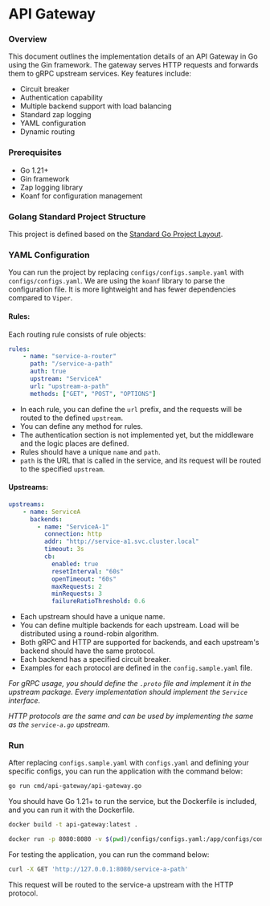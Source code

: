 # API Gateway
### Overview

This document outlines the implementation details of an API Gateway in Go using the Gin framework. The gateway serves HTTP requests and forwards them to gRPC upstream services. Key features include:

* Circuit breaker
* Authentication capability
* Multiple backend support with load balancing
* Standard zap logging
* YAML configuration
* Dynamic routing

### Prerequisites
* Go 1.21+
* Gin framework
* Zap logging library
* Koanf for configuration management

### Golang Standard Project Structure
This project is defined based on the [Standard Go Project Layout](https://github.com/golang-standards/project-layout).

### YAML Configuration
You can run the project by replacing `configs/configs.sample.yaml` with `configs/configs.yaml`. We are using the `koanf` library to parse the configuration file. It is more lightweight and has fewer dependencies compared to `Viper`.

#### Rules:
Each routing rule consists of rule objects:

```yaml
rules:
    - name: "service-a-router"
      path: "/service-a-path"
      auth: true
      upstream: "ServiceA"
      url: "upstream-a-path"
      methods: ["GET", "POST", "OPTIONS"]
```

- In each rule, you can define the `url` prefix, and the requests will be routed to the defined `upstream`.
- You can define any method for rules.
- The authentication section is not implemented yet, but the middleware and the logic places are defined.
- Rules should have a unique `name` and `path`.
- `path` is the URL that is called in the service, and its request will be routed to the specified `upstream`.

#### Upstreams:
```yaml
upstreams:
    - name: ServiceA
      backends:
        - name: "ServiceA-1"
          connection: http
          addr: "http://service-a1.svc.cluster.local"
          timeout: 3s
          cb:
            enabled: true
            resetInterval: "60s"
            openTimeout: "60s"
            maxRequests: 2
            minRequests: 3
            failureRatioThreshold: 0.6
```

- Each upstream should have a unique name.
- You can define multiple backends for each upstream. Load will be distributed using a round-robin algorithm.
- Both gRPC and HTTP are supported for backends, and each upstream's backend should have the same protocol.
- Each backend has a specified circuit breaker.
- Examples for each protocol are defined in the `config.sample.yaml` file.

*For gRPC usage, you should define the `.proto` file and implement it in the upstream package. Every implementation should implement the `Service` interface.*

*HTTP protocols are the same and can be used by implementing the same as the `service-a.go` upstream.*

### Run
After replacing `configs.sample.yaml` with `configs.yaml` and defining your specific configs, you can run the application with the command below:

```bash
go run cmd/api-gateway/api-gateway.go
```

You should have Go 1.21+ to run the service, but the Dockerfile is included, and you can run it with the Dockerfile.

```bash
docker build -t api-gateway:latest .
```

```bash
docker run -p 8080:8080 -v $(pwd)/configs/configs.yaml:/app/configs/configs.yaml api-gateway:latest
```

For testing the application, you can run the command below:

```bash
curl -X GET 'http://127.0.0.1:8080/service-a-path'
```

This request will be routed to the service-a upstream with the HTTP protocol.
